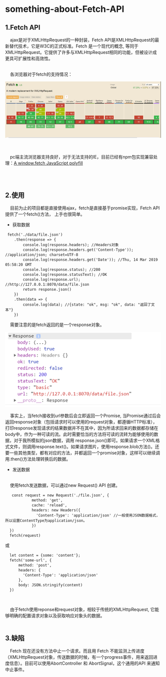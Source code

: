 # something-about-Fetch-API
## 1.Fetch API
   
&nbsp;&nbsp;&nbsp;&nbsp;ajax是对于XMLHttpRequest的一种封装，Fetch API是XMLHttpRequest的最新替代技术，它是W3C的正式标准。Fetch 是一个现代的概念, 等同于 XMLHttpRequest。它提供了许多与XMLHttpRequest相同的功能，但被设计成更具可扩展性和高效性。
<br/><br/>

&nbsp;&nbsp;&nbsp;&nbsp;各浏览器对于fetch的支持情况：
   
![fetch_can_i_use](./images/fetch_can_i_use.PNG "fetch支持率")

<br/><br/>
&nbsp;&nbsp;&nbsp;&nbsp;pc端主流浏览器支持良好，对于无法支持的IE，目前已经有npm包实现兼容处理：[A window.fetch JavaScript polyfill](http://jianshu.com)

<br/><br/>

## 2.使用
&nbsp;&nbsp;&nbsp;&nbsp;目前为止的项目都是直接使用ajax，fetch是直接基于promise实现，Fetch API提供了一个fetch()方法， 上手也很简单。

+ 获取数据
```
 fetch('./data/file.json')
    .then(response => {
        console.log(response.headers); //Headers对象
        console.log(response.headers.get('Content-Type')); //application/json; charset=UTF-8
        console.log(response.headers.get('Date')); //Thu, 14 Mar 2019 05:58:20 GMT
        console.log(response.status); //200
        console.log(response.statusText); //OK
        console.log(response.url); //http://127.0.0.1:8070/data/file.json
        return response.json() 
    })
    .then(data => {
        console.log(data); //{state: "ok", msg: "ok", data: "返回了文本"}
    })

```

&nbsp;&nbsp;&nbsp;&nbsp;需要注意的是fetch返回的是一个response对象。

   
![fetch_response](./images/response.PNG "fetch成功返回的response对象")

&nbsp;&nbsp;&nbsp;&nbsp;事实上，当fetch接收到url参数后会立即返回一个Promise, 当Promise通过后会返回response对象（包括请求时可以使用的request对象，都遵循HTTP标准），打印response发现请求的结果数据并不在其中，因为所请求回来的数据都存储在body中，作为一种可读的流。此时需要恰当的方法将可读的流转为能够使用的数据，对于我所模拟的json数据，调用 response.json()即可。如果请求一个XML格式文件，则调用response.text()。如果请求图片，使用response.blob方法()。还要一些其他类型，都有对应的方法，并都返回一个promise对象，这样可以继续调用.then()方法处理转换后的数据。
<br/>

+ 发送数据
<br/>
&nbsp;&nbsp;&nbsp;&nbsp;使用fetch发送数据，可以通过new Request() API 创建。 

```
   const request = new Request('./file.json', {
            method: 'get', 
            cache: 'reload',
            headers: new Headers({
              'Content-Type': 'application/json' //一般使用JSON数据格式，所以设置ContentType为application/json。
            })
  })
  fetch(request)
```
或
```
  let content = {some: 'content'};
  fetch('some-url', {
      method: 'post',
      headers: {
        'Content-Type': 'application/json'
      },
      body: JSON.stringify(content)
  })
```

<br/>

&nbsp;&nbsp;&nbsp;&nbsp;由于fetch使用reponse和request对象，相较于传统的XMLHttpRequest, 它能够明确的配置请求对象以及获取响应对象头的数据。
<br/><br/>

## 3.缺陷
&nbsp;&nbsp;&nbsp;&nbsp;Fetch 现在还没有方法中止一个请求。而且用 Fetch 不能监测上传进度（XMLHttpRequest对象，传送数据的时候，有一个progress事件，用来返回进度信息）。目前可以使用AbortController 和 AbortSignal，这个通用的API 来通知中止事件。






